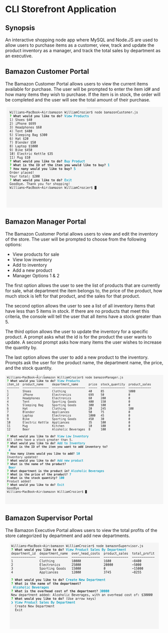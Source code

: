 # CLI Storefront Application
## Synopsis

An interactive shopping node app where MySQL and Node.JS are used to allow users to purchase items as a customer, view, track and update the product inventory as a manager, and track the total sales by department as an executive.

## Bamazon Customer Portal

The Bamazon Customer Portal allows users to view the current items available for purchase. The user will be prompted to enter the item id# and how many items they wish to purchase. If the item is in stock, the order will be completed and the user will see the total amount of their purchase.
<div style="text-align: center;">
  <img src="imgs/bamazonCustomer.png">
</div>

## Bamazon Manager Portal

The Bamazon Customer Portal allows users to view and edit the inventory of the store. The user will be prompted to choose from the following options:
<ul>
 <li>View products for sale</li>
 <li>View low inventory</li>
 <li>Add to inventory</li>
 <li>Add a new product</li>
 <li>Manager Options 1 & 2</li>
</ul>

The first option allows the user to see the list of products that are currently for sale, what department the item belongs to, the price of the product, how much stock is left for that product, and the sales for that product.

The second option allows the user to see a list of all inventory items that have less than 5 items in stock. If there are no products that meet this criteria, the console will tell the user that all items have a stock greater than 5.

The third option allows the user to update the inventory for a specific product. A prompt asks what the id is for the product the user wants to update. A second prompt asks how many items the user wishes to increase the quantity by.

The last option allows the user to add a new product to the inventory. Prompts ask the user for the product name, the department name, the price, and the stock quantity.

<div style="text-align: center;">
    <img src="imgs/bamazonManager.png">
</div>

## Bamazon Supervisor Portal

The Bamazon Executive Portal allows users to view the total profits of the store categorized by department and add new departments.
<div style="text-align: center;">
  <img src="imgs/bamazonSupervisor.png">
</div>
